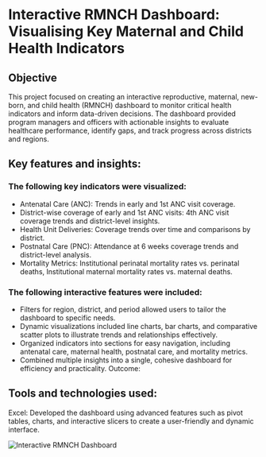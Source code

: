 # Interactive RMNCH Dashboard: Visualising Key Maternal and Child Health Indicators
## Objective
This project focused on creating an interactive reproductive, maternal, new-born, and child health (RMNCH) dashboard to monitor critical health indicators and inform data-driven decisions. The dashboard provided program managers and officers with actionable insights to evaluate healthcare performance, identify gaps, and track progress across districts and regions.

## Key features and insights:
### The following key indicators were visualized:
- Antenatal Care (ANC): Trends in early and 1st ANC visit coverage.
- District-wise coverage of early and 1st ANC visits: 4th ANC visit coverage trends and district-level insights.
- Health Unit Deliveries: Coverage trends over time and comparisons by district.
- Postnatal Care (PNC): Attendance at 6 weeks coverage trends and district-level analysis.
- Mortality Metrics: Institutional perinatal mortality rates vs. perinatal deaths, Institutional maternal mortality rates vs. maternal
deaths.

### The following interactive features were included:
- Filters for region, district, and period allowed users to tailor the dashboard to specific needs.
- Dynamic visualizations included line charts, bar charts, and comparative scatter plots to illustrate trends and relationships
effectively.
- Organized indicators into sections for easy navigation, including antenatal care, maternal health, postnatal care, and mortality
metrics.
- Combined multiple insights into a single, cohesive dashboard for efficiency and practicality.
Outcome:

## Tools and technologies used:
Excel: Developed the dashboard using advanced features such as pivot tables, charts, and interactive slicers to create a user-friendly and dynamic interface.

![Interactive RMNCH Dashboard]()
